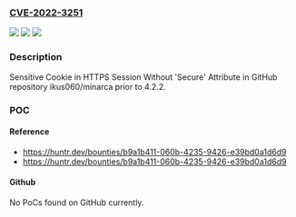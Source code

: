 ### [CVE-2022-3251](https://cve.mitre.org/cgi-bin/cvename.cgi?name=CVE-2022-3251)
![](https://img.shields.io/static/v1?label=Product&message=ikus060%2Fminarca&color=blue)
![](https://img.shields.io/static/v1?label=Version&message=%3C%204.2.2%20&color=brighgreen)
![](https://img.shields.io/static/v1?label=Vulnerability&message=CWE-614%20Sensitive%20Cookie%20in%20HTTPS%20Session%20Without%20'Secure'%20Attribute&color=brighgreen)

### Description

Sensitive Cookie in HTTPS Session Without 'Secure' Attribute in GitHub repository ikus060/minarca prior to 4.2.2.

### POC

#### Reference
- https://huntr.dev/bounties/b9a1b411-060b-4235-9426-e39bd0a1d6d9
- https://huntr.dev/bounties/b9a1b411-060b-4235-9426-e39bd0a1d6d9

#### Github
No PoCs found on GitHub currently.

